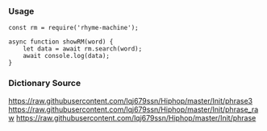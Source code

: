 ### Usage

```
const rm = require('rhyme-machine');

async function showRM(word) {
	let data = await rm.search(word);
	await console.log(data);
}
```

### Dictionary Source

https://raw.githubusercontent.com/lqj679ssn/Hiphop/master/Init/phrase3
https://raw.githubusercontent.com/lqj679ssn/Hiphop/master/Init/phrase_raw
https://raw.githubusercontent.com/lqj679ssn/Hiphop/master/Init/phrase